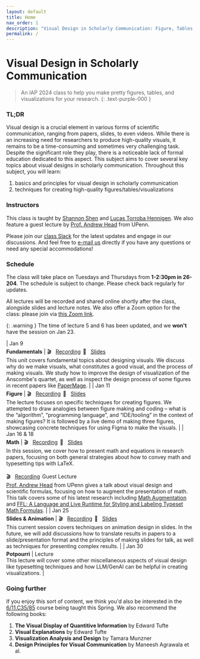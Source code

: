 ```yaml
---
layout: default
title: Home
nav_order: 1
description: "Visual Design in Scholarly Communication: Figure, Tables, Visualizations, and Beyond"
permalink: /
---
```


# Visual Design in Scholarly Communication

> An IAP 2024 class to help you make pretty figures, tables, and visualizations for your research.
{: .text-purple-000	}

<!-- IAP 2024
{: .label .label-blue }
Tue/Thu 1-2:30pm
{: .label .label-blue }
26-204
{: .label .label-blue } -->

### TL;DR

Visual design is a crucial element in various forms of scientific communication, ranging from papers, slides, to even videos. While there is an increasing need for researchers to produce high-quality visuals, it remains to be a time-consuming and sometimes very challenging task. Despite the significant role they play, there is a noticeable lack of formal education dedicated to this aspect. This subject aims to cover several key topics about visual designs in scholarly communication. Throughout this subject, you will learn: 
1. basics and principles for visual design in scholarly communication 
2. techniques for creating high-quality figures/tables/visualizations

### Instructors

This class is taught by [Shannon Shen](https://www.szj.io/) and [Lucas Torroba Hennigen](https://ltorroba.github.io/). We also feature a guest lecture by [Prof. Andrew Head](https://www.andrewhead.info/) from UPenn.

Please join our [class Slack](https://join.slack.com/t/better-visual/shared_invite/zt-2a2bjoizb-hiTF6jP6i0WqS69jqc~AJQ) for the latest updates and engage in our discussions. And feel free to [e-mail us](mailto:zjshen@mit.edu,lucastor@mit.edu) directly if you have any questions or need any special accommodations!

### Schedule
The class will take place on Tuesdays and Thursdays from **1-2:30pm in 26-204**. The schedule is subject to change. Please check back regularly for updates.

All lectures will be recorded and shared online shortly after the class, alongside slides and lecture notes. We also offer a Zoom option for the class: please join via [this Zoom link](https://mit.zoom.us/j/98891264144).

{: .warning }
The time of lecture 5 and 6 has been updated, and we **won't** have the session on Jan 23. 

| <span class="text-grey-dk-000" style="display: inline-block; margin: 0 2px 4px 0;">Jan 9</span><br>**Fundamentals** | <span class="label label-grey" style="margin: 0 2px 4px 0;">🎬&nbsp;&nbsp;&nbsp;<a href="https://www.youtube.com/watch?v=7SXmxuZ0gx4">Recording</a></span> <span class="label label-grey" style="margin: 0 2px 4px 0;">📑&nbsp;&nbsp;&nbsp;<a href="https://drive.google.com/file/d/1C7bIkCI9DSWXLFPE70KvfDO_xBKu6-jv/view?usp=sharing">Slides</a></span> <br> This unit covers fundamental topics about designing visuals. We discuss why do we make visuals, what constitutes a good visual, and the process of making visuals. We study how to improve the design of visualization of the Anscombe's quartet, as well as inspect the design process of some figures in recent papers like [PaperMage](https://aclanthology.org/2023.emnlp-demo.45.pdf). |
| <span class="text-grey-dk-000" style="display: inline-block; margin: 0 2px 4px 0;">Jan 11</span><br>**Figure** | <span class="label label-grey" style="margin: 0 2px 4px 0;">🎬&nbsp;&nbsp;&nbsp;<a href="https://www.youtube.com/watch?v=nae_0z_A0uc">Recording</a></span> <span class="label label-grey" style="margin: 0 2px 4px 0;">📑&nbsp;&nbsp;&nbsp;<a href="https://drive.google.com/file/d/1ihv8oeI53aKLXGciDWOKeMEBfS43op6Z/view?usp=sharing">Slides</a></span> <br> The lecture focuses on specific techniques for creating figures. We attempted to draw analogies between figure making and coding – what is the “algorithm”, “programming language”, and “IDE/tooling” in the context of making figures? It is followed by a live demo of making three figures, showcasing concrete techniques for using Figma to make the visuals. | 
| <span class="text-grey-dk-000" style="display: inline-block; margin: 0 2px 4px 0;">Jan 16 & 18</span><br>**Math** | <span class="label label-grey" style="margin: 0 2px 4px 0;">🎬&nbsp;&nbsp;&nbsp;<a href="https://www.youtube.com/watch?v=_s6jKWZ0mNo">Recording</a></span> <span class="label label-grey" style="margin: 0 2px 4px 0;">📑&nbsp;&nbsp;&nbsp;<a href="https://drive.google.com/file/d/1ys-NMLALlD35ka8-4En-yAYuynV-CEei/view?usp=sharing">Slides</a></span> <br> In this session, we cover how to present math and equations in research papers, focusing on both general strategies about how to convey math and typesetting tips with LaTeX. <br><br> <span class="label label-grey" style="margin: 0 2px 4px 0;">🎬&nbsp;&nbsp;&nbsp;<a href="https://www.youtube.com/watch?v=UeotcvUcQOk">Recording</a></span><span class="text-grey-dk-000" style="font-style: italic;"></span> <span class="label label-red" style="margin: 0 2px 4px 0;">Guest Lecture</span><br> [Prof. Andrew Head](https://andrewhead.info/) from UPenn gives a talk about visual design and scientific formulas, focusing on how to augment the presentation of math. This talk covers some of his latest research including [Math Augmentation](https://andrewhead.info/assets/pdf/augmented-formulas.pdf) and [FFL: A Language and Live Runtime for Styling and Labeling Typeset Math Formulas](https://dl.acm.org/doi/fullHtml/10.1145/3586183.3606731). | 
| <span class="text-grey-dk-000" style="display: inline-block; margin: 0 2px 4px 0;">Jan 25</span><br>**Slides & Animation** | <span class="label label-grey" style="margin: 0 2px 4px 0;">🎬&nbsp;&nbsp;&nbsp;<a href="https://www.youtube.com/watch?v=4Qcd17wS4jg">Recording</a></span> <span class="label label-grey" style="margin: 0 2px 4px 0;">📑&nbsp;&nbsp;&nbsp;<a href="https://drive.google.com/file/d/1COg6Tas6me4Ao9uRW7rZHhnKD-xEHhSK/view?usp=sharing">Slides</a></span> <br> This current session covers techniques on animation design in slides. In the future, we will add discussions how to translate results in papers to a slide/presentation format and the principles of making slides for talk, as well as techniques for presenting complex results. |
| <span class="text-grey-dk-000" style="display: inline-block; margin: 0 2px 4px 0;">Jan 30</span><br>**Potpourri** | <span class="label label-green" style="margin: 0 2px 4px 0;">Lecture</span> <br> This lecture will cover some other miscellaneous aspects of visual design like typesetting techniques and how LLM/GenAI can be helpful in creating visualizations. |

<!-- IAP 2024, 1-2:30pm Tuesdays and Thursdays, room 26-204
{: .text-grey-dark-300	 }  -->

### Going further

If you enjoy this sort of content, we think you'd also be interested in the [6/11.C35/85](https://vis-society.github.io/) course being taught this Spring. We also recommend the following books:

1. **The Visual Display of Quantitive Information** by Edward Tufte
2. **Visual Explanations** by Edward Tufte
3. **Visualization Analysis and Design** by Tamara Munzner
4. **Design Principles for Visual Communication** by Maneesh Agrawala et al.
